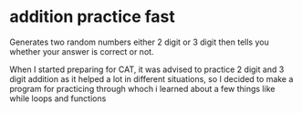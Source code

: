 # addition practice fast
Generates two random numbers either 2 digit or 3 digit then tells you whether your answer is correct or not.


When I started preparing for CAT, it was advised to practice 2 digit and 3 digit addition as it helped a lot in different situations, so I decided to make a program for practicing through whoch i learned about a few things like while loops and functions
